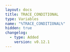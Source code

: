 ```yaml
---
layout: docs
title: TRACE_CONDITIONAL
type: Variables
name: "%TRACE_CONDITIONAL%"
hidden: true
changelog:
  - type: Added
    version: v0.12.1
---
```

